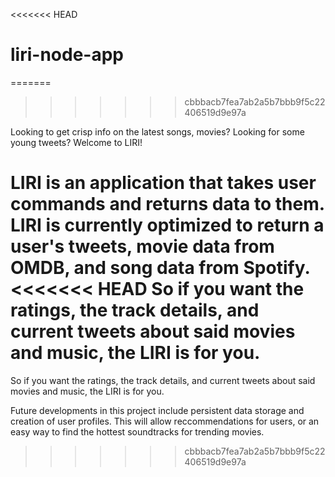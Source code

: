 <<<<<<< HEAD
# liri-node-app
=======


>>>>>>> cbbbacb7fea7ab2a5b7bbb9f5c22406519d9e97a

 Looking to get crisp info on the latest songs, movies? Looking for some young tweets? Welcome to LIRI! 

LIRI is an application that takes user commands and returns data to them. LIRI is currently optimized to return a user's tweets, movie data from OMDB, and song data from Spotify. 
<<<<<<< HEAD
So if you want the ratings, the track details, and current tweets about said movies and music, the LIRI is for you.
=======
So if you want the ratings, the track details, and current tweets about said movies and music, the LIRI is for you.

Future developments in this project include persistent data storage and creation of user profiles. This will allow reccommendations for users, or an easy way to find the hottest soundtracks for trending movies. 
>>>>>>> cbbbacb7fea7ab2a5b7bbb9f5c22406519d9e97a
